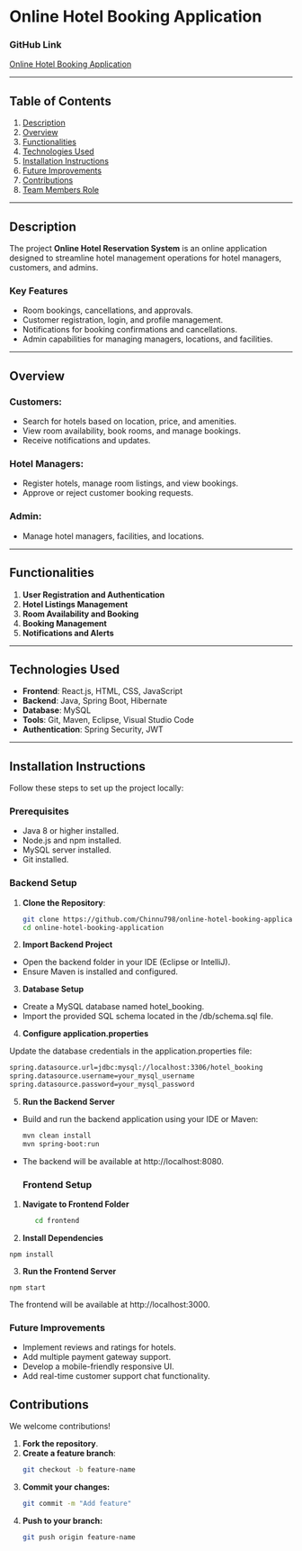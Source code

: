 # Online Hotel Booking Application  

### GitHub Link  
[Online Hotel Booking Application](https://github.com/Chinnu798/online-hotel-booking-application)  

---

## Table of Contents  

1. [Description](#description)  
2. [Overview](#overview)  
3. [Functionalities](#functionalities)  
4. [Technologies Used](#technologies-used)  
5. [Installation Instructions](#installation-instructions)  
6. [Future Improvements](#future-improvements)  
7. [Contributions](#contributions)  
8. [Team Members Role](#team-members-role)  

---

## Description  

The project **Online Hotel Reservation System** is an online application designed to streamline hotel management operations for hotel managers, customers, and admins.  

### Key Features  
- Room bookings, cancellations, and approvals.  
- Customer registration, login, and profile management.  
- Notifications for booking confirmations and cancellations.  
- Admin capabilities for managing managers, locations, and facilities.  

---

## Overview  

### Customers:  
- Search for hotels based on location, price, and amenities.  
- View room availability, book rooms, and manage bookings.  
- Receive notifications and updates.  

### Hotel Managers:  
- Register hotels, manage room listings, and view bookings.  
- Approve or reject customer booking requests.  

### Admin:  
- Manage hotel managers, facilities, and locations.  

---

## Functionalities  

1. **User Registration and Authentication**  
2. **Hotel Listings Management**  
3. **Room Availability and Booking**  
4. **Booking Management**  
5. **Notifications and Alerts**  

---

## Technologies Used  

- **Frontend**: React.js, HTML, CSS, JavaScript  
- **Backend**: Java, Spring Boot, Hibernate  
- **Database**: MySQL  
- **Tools**: Git, Maven, Eclipse, Visual Studio Code  
- **Authentication**: Spring Security, JWT  

---

## Installation Instructions  

Follow these steps to set up the project locally:

### Prerequisites  
- Java 8 or higher installed.  
- Node.js and npm installed.  
- MySQL server installed.  
- Git installed.  

### Backend Setup  

1. **Clone the Repository**:  
   ```bash
   git clone https://github.com/Chinnu798/online-hotel-booking-application.git
   cd online-hotel-booking-application

2.  **Import Backend Project**

- Open the backend folder in your IDE (Eclipse or IntelliJ).
- Ensure Maven is installed and configured.

3.  **Database Setup**

 - Create a MySQL database named hotel_booking.
 - Import the provided SQL schema located in the /db/schema.sql file.

4. **Configure application.properties**

Update the database credentials in the application.properties file:
  
  ```bash  
spring.datasource.url=jdbc:mysql://localhost:3306/hotel_booking
spring.datasource.username=your_mysql_username
spring.datasource.password=your_mysql_password
```

5. **Run the Backend Server**

- Build and run the backend application using your IDE or Maven:
   ```bash
  mvn clean install
  mvn spring-boot:run
   ```

- The backend will be available at http://localhost:8080.
  ### Frontend Setup


1. **Navigate to Frontend Folder**
     ```bash
        cd frontend
2. **Install Dependencies**
```
npm install
```
3. **Run the Frontend Server**
```
npm start
```
The frontend will be available at http://localhost:3000.

### Future Improvements
- Implement reviews and ratings for hotels.
- Add multiple payment gateway support.
- Develop a mobile-friendly responsive UI.
- Add real-time customer support chat functionality.
## Contributions
We welcome contributions!

1. **Fork the repository**.
2. **Create a feature branch**:
   ```bash
   git checkout -b feature-name
   ```
3. **Commit your changes:**
   ```bash
   git commit -m "Add feature"
   ```
 4. **Push to your branch:**
      ```bash
      git push origin feature-name
      ```


  

  
